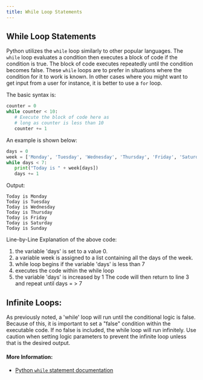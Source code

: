 ```yaml
---
title: While Loop Statements
---
```

## While Loop Statements

<!-- Please add any articles you think might be helpful to read before writing the article -->

Python utilizes the `while` loop similarly to other popular languages.  The `while` loop evaluates a condition then executes a block of code if the condition is true. The block of code executes repeatedly until the condition becomes false. These `while` loops are to prefer in situations where the condition for it to work is known. In other cases where you might want to get input from a user for instance, it is better to use a `for` loop.

The basic syntax is:

```python
counter = 0
while counter < 10:
   # Execute the block of code here as
   # long as counter is less than 10
   counter += 1
```

An example is shown below:
```python
days = 0    
week = ['Monday', 'Tuesday', 'Wednesday', 'Thursday', 'Friday', 'Saturday', 'Sunday']
while days < 7:
   print("Today is " + week[days])
   days += 1
```

Output:

```
Today is Monday
Today is Tuesday
Today is Wednesday
Today is Thursday
Today is Friday
Today is Saturday
Today is Sunday
```
Line-by-Line Explanation of the above code:
1. the variable 'days' is set to a value 0.
2. a variable week is assigned to a list containing all the days of the week.
3. while loop begins if the variable 'days' is less than 7
4. executes the code within the while loop
5. the variable 'days' is increased by 1
The code will then return to line 3 and repeat until days = > 7


## Infinite Loops:

As previously noted, a 'while' loop will run until the conditional logic is false. Because of this, it is important to  set a "false" condition within the executable code. If no false is included, the while loop will run infinitely. Use caution when setting logic parameters to prevent the infinite loop unless that is the desired output. 

#### More Information:

- <a href='https://docs.python.org/3/reference/compound_stmts.html#the-while-statement' target='_blank' rel='nofollow'>Python `while` statement documentation</a>
